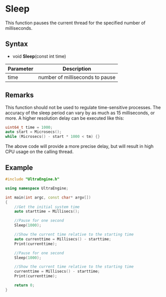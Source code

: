 # Sleep

This function pauses the current thread for the specified number of milliseconds.

## Syntax

- void **Sleep**(const int time)

| Parameter | Description |
| ----- | ----- |
| time | number of milliseconds to pause |

## Remarks

This function should not be used to regulate time-sensitive processes. The accuracy of the sleep period can vary by as much as 15 milliseconds, or more. A higher resolution delay can be executed like this:

```c++
uint64_t time = 1000;
auto start = Microsecs();
while (Microsecs() - start * 1000 < tm) {}
```

The above code will provide a more precise delay, but will result in high CPU usage on the calling thread.

## Example

```c++
#include "UltraEngine.h"

using namespace UltraEngine;

int main(int argc, const char* argv[])
{
	//Get the initial system time
	auto starttime = Millisecs();

	//Pause for one second
	Sleep(1000);

	//Show the current time relative to the starting time
	auto currenttime = Millisecs() - starttime;
	Print(currenttime);

	//Pause for one second
	Sleep(1000);

	//Show the current time relative to the starting time
	currenttime = Millisecs() - starttime;
	Print(currenttime);

	return 0;
}
```
